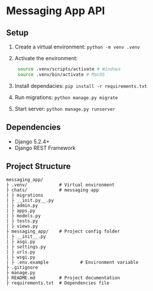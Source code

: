 # Messaging App API

## Setup

1. Create a virtual environment: `python -m venv .venv`
2. Activate the environment:

   ```bash
    source .venv/scripts/activate # Windows
    source .venv/bin/activate # MacOS
   ```

3. Install dependacies: `pip install -r requirements.txt`
4. Run migrations: `python manage.py migrate`
5. Start server: `python manage.py runserver`

## Dependencies

- Django 5.2.4+
- Django REST Framework

## Project Structure

```text
messaging_app/
├ .venv/            # Virtual environment
├ chats/            # messaging app
| ├ migrations
| ├ __init.py__.py
| ├ admin.py
| ├ apps.py
| ├ models.py
| ├ tests.py
| ├ views.py
├ messaging_app/    # Project config folder
| ├ __init__.py
| ├ asgi.py
| ├ settings.py
| ├ urls.py
| ├ wsgi.py
| ├ .env.example            # Environment variable
├ .gitignore
├ manage.py
├ README.md         # Project documentation
├ requirements.txt  # Dependencies file
```
